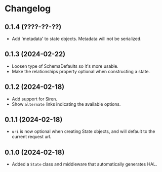 Changelog
=========

0.1.4 (????-??-??)
------------------

* Add 'metadata' to state objects. Metadata will not be serialized.


0.1.3 (2024-02-22)
------------------

* Loosen type of SchemaDefaults so it's more usable.
* Make the relationships property optional when constructing a state.


0.1.2 (2024-02-18)
------------------

* Add support for Siren.
* Show `alternate` links indicating the available options.


0.1.1 (2024-02-18)
------------------

* `uri` is now optional when creating State objects, and will default to the
  current request url.


0.1.0 (2024-02-18)
------------------

* Added a `State` class and middleware that automatically generates HAL.
